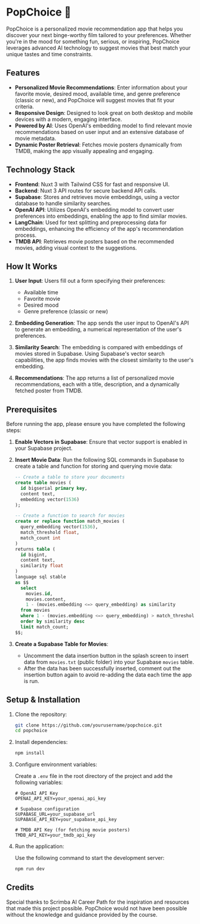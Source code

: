 # PopChoice 🍿

PopChoice is a personalized movie recommendation app that helps you discover your next binge-worthy film tailored to your preferences. Whether you're in the mood for something fun, serious, or inspiring, PopChoice leverages advanced AI technology to suggest movies that best match your unique tastes and time constraints.

## Features

- **Personalized Movie Recommendations**: Enter information about your favorite movie, desired mood, available time, and genre preference (classic or new), and PopChoice will suggest movies that fit your criteria.
- **Responsive Design**: Designed to look great on both desktop and mobile devices with a modern, engaging interface.
- **Powered by AI**: Uses OpenAI's embedding model to find relevant movie recommendations based on user input and an extensive database of movie metadata.
- **Dynamic Poster Retrieval**: Fetches movie posters dynamically from TMDB, making the app visually appealing and engaging.

## Technology Stack

- **Frontend**: Nuxt 3 with Tailwind CSS for fast and responsive UI.
- **Backend**: Nuxt 3 API routes for secure backend API calls.
- **Supabase**: Stores and retrieves movie embeddings, using a vector database to handle similarity searches.
- **OpenAI API**: Utilizes OpenAI's embedding model to convert user preferences into embeddings, enabling the app to find similar movies.
- **LangChain**: Used for text splitting and preprocessing data for embeddings, enhancing the efficiency of the app's recommendation process.
- **TMDB API**: Retrieves movie posters based on the recommended movies, adding visual context to the suggestions.

## How It Works

1. **User Input**: Users fill out a form specifying their preferences:
   - Available time
   - Favorite movie
   - Desired mood
   - Genre preference (classic or new)

2. **Embedding Generation**: The app sends the user input to OpenAI's API to generate an embedding, a numerical representation of the user's preferences.

3. **Similarity Search**: The embedding is compared with embeddings of movies stored in Supabase. Using Supabase's vector search capabilities, the app finds movies with the closest similarity to the user's embedding.

4. **Recommendations**: The app returns a list of personalized movie recommendations, each with a title, description, and a dynamically fetched poster from TMDB.

## Prerequisites

Before running the app, please ensure you have completed the following steps:

1. **Enable Vectors in Supabase**: Ensure that vector support is enabled in your Supabase project.
   
2. **Insert Movie Data**:
   Run the following SQL commands in Supabase to create a table and function for storing and querying movie data:

   ```sql
   -- Create a table to store your documents
   create table movies (
     id bigserial primary key,
     content text, 
     embedding vector(1536) 
   );

   -- Create a function to search for movies
   create or replace function match_movies (
     query_embedding vector(1536),
     match_threshold float,
     match_count int
   )
   returns table (
     id bigint,
     content text,
     similarity float
   )
   language sql stable
   as $$
     select
       movies.id,
       movies.content,
       1 - (movies.embedding <=> query_embedding) as similarity
     from movies
     where 1 - (movies.embedding <=> query_embedding) > match_threshold
     order by similarity desc
     limit match_count;
   $$;
   ```

3. **Create a Supabase Table for Movies**:
   - Uncomment the data insertion button in the splash screen to insert data from `movies.txt` (public folder) into your Supabase `movies` table.
   - After the data has been successfully inserted, comment out the insertion button again to avoid re-adding the data each time the app is run.

## Setup & Installation

1. Clone the repository:
   ```bash
   git clone https://github.com/yourusername/popchoice.git
   cd popchoice
   ```

2. Install dependencies:
   ```bash
   npm install
   ```

3. Configure environment variables:

   Create a `.env` file in the root directory of the project and add the following variables:

   ```plaintext
   # OpenAI API Key
   OPENAI_API_KEY=your_openai_api_key

   # Supabase configuration
   SUPABASE_URL=your_supabase_url
   SUPABASE_API_KEY=your_supabase_api_key

   # TMDB API Key (for fetching movie posters)
   TMDB_API_KEY=your_tmdb_api_key
   ```


4. Run the application:

   Use the following command to start the development server:

   ```bash
   npm run dev
   ```

## Credits
Special thanks to Scrimba AI Career Path for the inspiration and resources that made this project possible. PopChoice would not have been possible without the knowledge and guidance provided by the course.